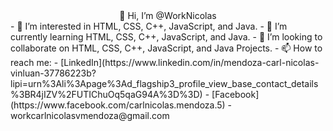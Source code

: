 <center>👋 Hi, I’m @WorkNicolas</center>
- 👀 I’m interested in HTML, CSS, C++, JavaScript, and Java.
- 🌱 I’m currently learning HTML, CSS, C++, JavaScript, and Java.
- 💞️ I’m looking to collaborate on HTML, CSS, C++, JavaScript, and Java Projects.
- 📫 How to reach me:
- [LinkedIn](https://www.linkedin.com/in/mendoza-carl-nicolas-vinluan-37786223b?lipi=urn%3Ali%3Apage%3Ad_flagship3_profile_view_base_contact_details%3BR4jIZV%2FUTIChuOq5qaG94A%3D%3D)
- [Facebook](https://www.facebook.com/carlnicolas.mendoza.5)
- workcarlnicolasvmendoza@gmail.com

<!---
WorkNicolas/WorkNicolas is a ✨ special ✨ repository because its `README.md` (this file) appears on your GitHub profile.
You can click the Preview link to take a look at your changes.
--->

